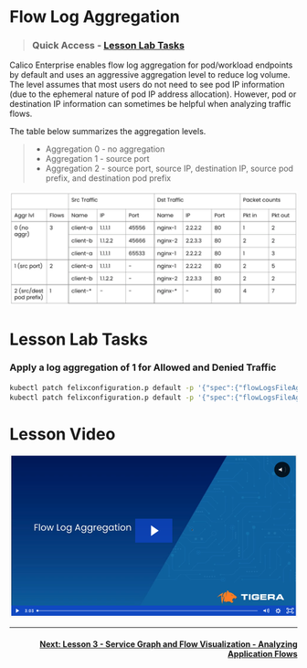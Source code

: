 # Flow Log Aggregation
> ### Quick Access - [Lesson Lab Tasks](#Lesson-Lab-Tasks) 

Calico Enterprise enables flow log aggregation for pod/workload endpoints by default and uses an aggressive aggregation level to reduce log volume. The level assumes that most users do not need to see pod IP information (due to the ephemeral nature of pod IP address allocation). However, pod or destination IP information can sometimes be helpful when analyzing traffic flows.

The table below summarizes the aggregation levels. 
>  - Aggregation 0 - no aggregation
>  - Aggregation 1 - source port
>  - Aggregation 2 - source port, source IP, destination IP, source pod prefix, and destination pod prefix


![flow-log-aggregation](images/flow-log-aggregation.png)

# Lesson Lab Tasks

### Apply a log aggregation of 1 for Allowed and Denied Traffic

```bash
kubectl patch felixconfiguration.p default -p '{"spec":{"flowLogsFileAggregationKindForAllowed":1}}'
kubectl patch felixconfiguration.p default -p '{"spec":{"flowLogsFileAggregationKindForDenied":1}}'
```

# Lesson Video


<p align="center">
  
[![video-flow-log-aggregation](images/vfla.png)](https://tigera.wistia.com/medias/yhitu7fhop)

</p>

---

#### <div align="right">  [Next: Lesson 3 - Service Graph and Flow Visualization - Analyzing Application Flows](https://github.com/tigera-cs/quickstart-self-service/blob/main/modules/analyze-service-graph.md)</div>